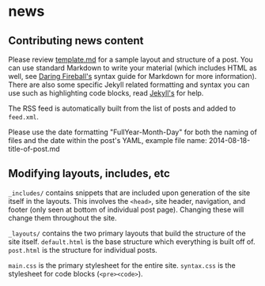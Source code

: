 news
====

Contributing news content
---

Please review [template.md](template.md) for a sample layout and structure of a post. You can use standard Markdown to write your material (which includes HTML as well, see [Daring Fireball's][df] syntax guide for Markdown for more information). There are also some specific Jekyll related formatting and syntax you can use such as highlighting code blocks, read [Jekyll's][jkdoc] for help.

The RSS feed is automatically built from the list of posts and added to ``feed.xml``.

Please use the date formatting "FullYear-Month-Day" for both the naming of files and the date within the post's YAML, example file name: 2014-08-18-title-of-post.md

[df]: http://daringfireball.net/projects/markdown/syntax
[jkdoc]: http://jekyllrb.com/docs/home/

Modifying layouts, includes, etc
---

``_includes/`` contains snippets that are included upon generation of the site itself in the layouts. This involves the ``<head>``, site header, navigation, and footer (only seen at bottom of individual post page). Changing these will change them throughout the site.

``_layouts/`` contains the two primary layouts that build the structure of the site itself. ``default.html`` is the base structure which everything is built off of. ``post.html`` is the structure for individual posts.

``main.css`` is the primary stylesheet for the entire site. ``syntax.css`` is the stylesheet for code blocks (``<pre><code>``).
